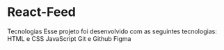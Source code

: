# React-Feed
 Tecnologias Esse projeto foi desenvolvido com as seguintes tecnologias:  HTML e CSS JavaScript Git e Github Figma
